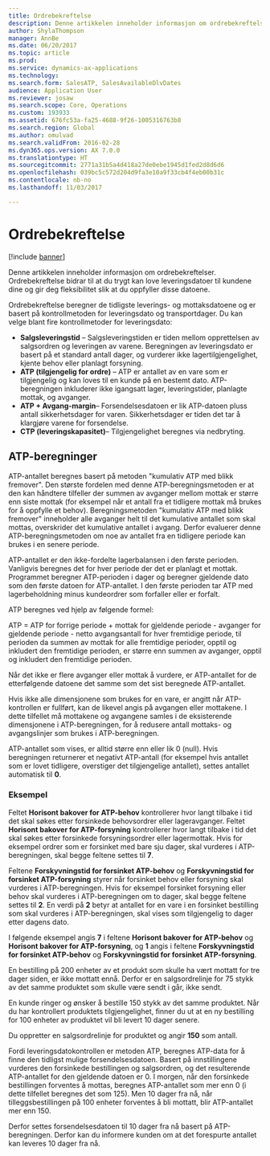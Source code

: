 ```yaml
---
title: Ordrebekreftelse
description: Denne artikkelen inneholder informasjon om ordrebekreftelser. Ordrebekreftelse bidrar til at du trygt kan love leveringsdatoer til kundene dine og gir deg fleksibilitet slik at du oppfyller disse datoene.
author: ShylaThompson
manager: AnnBe
ms.date: 06/20/2017
ms.topic: article
ms.prod: 
ms.service: dynamics-ax-applications
ms.technology: 
ms.search.form: SalesATP, SalesAvailableDlvDates
audience: Application User
ms.reviewer: josaw
ms.search.scope: Core, Operations
ms.custom: 193933
ms.assetid: 676fc53a-fa25-4688-9f26-1005316763b8
ms.search.region: Global
ms.author: omulvad
ms.search.validFrom: 2016-02-28
ms.dyn365.ops.version: AX 7.0.0
ms.translationtype: HT
ms.sourcegitcommit: 2771a31b5a4d418a27de0ebe1945d1fed2d8d6d6
ms.openlocfilehash: 039bc5c572d204d9fa3e10a9f33cb4f4eb00b31c
ms.contentlocale: nb-no
ms.lasthandoff: 11/03/2017

---
```


# <a name="order-promising"></a>Ordrebekreftelse

[!include [banner](../includes/banner.md)]

Denne artikkelen inneholder informasjon om ordrebekreftelser. Ordrebekreftelse bidrar til at du trygt kan love leveringsdatoer til kundene dine og gir deg fleksibilitet slik at du oppfyller disse datoene.

Ordrebekreftelse beregner de tidligste leverings- og mottaksdatoene og er basert på kontrollmetoden for leveringsdato og transportdager. Du kan velge blant fire kontrollmetoder for leveringsdato:

-   **Salgsleveringstid** – Salgsleveringstiden er tiden mellom opprettelsen av salgsordren og leveringen av varene. Beregningen av leveringsdato er basert på et standard antall dager, og vurderer ikke lagertilgjengelighet, kjente behov eller planlagt forsyning.
-   **ATP (tilgjengelig for ordre)** – ATP er antallet av en vare som er tilgjengelig og kan loves til en kunde på en bestemt dato. ATP-beregningen inkluderer ikke igangsatt lager, leveringstider, planlagte mottak, og avganger.
-   **ATP + Avgang-margin**– Forsendelsesdatoen er lik ATP-datoen pluss antall sikkerhetsdager for varen. Sikkerhetsdager er tiden det tar å klargjøre varene for forsendelse.
-   **CTP (leveringskapasitet)**– Tilgjengelighet beregnes via nedbryting.

## <a name="atp-calculations"></a>ATP-beregninger
ATP-antallet beregnes basert på metoden "kumulativ ATP med blikk fremover". Den største fordelen med denne ATP-beregningsmetoden er at den kan håndtere tilfeller der summen av avganger mellom mottak er større enn siste mottak (for eksempel når et antall fra et tidligere mottak må brukes for å oppfylle et behov). Beregningsmetoden "kumulativ ATP med blikk fremover" inneholder alle avganger helt til det kumulative antallet som skal mottas, overskrider det kumulative antallet i avgang. Derfor evaluerer denne ATP-beregningsmetoden om noe av antallet fra en tidligere periode kan brukes i en senere periode.  

ATP-antallet er den ikke-fordelte lagerbalansen i den første perioden. Vanligvis beregnes det for hver periode der det er planlagt et mottak. Programmet beregner ATP-perioden i dager og beregner gjeldende dato som den første datoen for ATP-antallet. I den første perioden tar ATP med lagerbeholdning minus kundeordrer som forfaller eller er forfalt.  

ATP beregnes ved hjelp av følgende formel:  

ATP = ATP for forrige periode + mottak for gjeldende periode - avganger for gjeldende periode - netto avgangsantall for hver fremtidige periode, til perioden da summen av mottak for alle fremtidige perioder, opptil og inkludert den fremtidige perioden, er større enn summen av avganger, opptil og inkludert den fremtidige perioden.  

Når det ikke er flere avganger eller mottak å vurdere, er ATP-antallet for de etterfølgende datoene det samme som det sist beregnede ATP-antallet.  

Hvis ikke alle dimensjonene som brukes for en vare, er angitt når ATP-kontrollen er fullført, kan de likevel angis på avgangen eller mottakene. I dette tilfellet må mottakene og avgangene samles i de eksisterende dimensjonene i ATP-beregningen, for å redusere antall mottaks- og avgangslinjer som brukes i ATP-beregningen.  

ATP-antallet som vises, er alltid større enn eller lik 0 (null). Hvis beregningen returnerer et negativt ATP-antall (for eksempel hvis antallet som er lovet tidligere, overstiger det tilgjengelige antallet), settes antallet automatisk til **0**.

### <a name="example"></a>Eksempel

Feltet **Horisont bakover for ATP-behov** kontrollerer hvor langt tilbake i tid det skal søkes etter forsinkede behovsordrer eller lageravganger. Feltet **Horisont bakover for ATP-forsyning** kontrollerer hvor langt tilbake i tid det skal søkes etter forsinkede forsyningsordrer eller lagermottak. Hvis for eksempel ordrer som er forsinket med bare sju dager, skal vurderes i ATP-beregningen, skal begge feltene settes til **7**.  

Feltene **Forskyvningstid for forsinket ATP-behov** og **Forskyvningstid for forsinket ATP-forsyning** styrer når forsinket behov eller forsyning skal vurderes i ATP-beregningen. Hvis for eksempel forsinket forsyning eller behov skal vurderes i ATP-beregningen om to dager, skal begge feltene settes til **2**. En verdi på **2** betyr at antallet for en vare i en forsinket bestilling som skal vurderes i ATP-beregningen, skal vises som tilgjengelig to dager etter dagens dato.  

I følgende eksempel angis **7** i feltene **Horisont bakover for ATP-behov** og **Horisont bakover for ATP-forsyning**, og **1** angis i feltene **Forskyvningstid for forsinket ATP-behov** og **Forskyvningstid for forsinket ATP-forsyning**.  

En bestilling på 200 enheter av et produkt som skulle ha vært mottatt for tre dager siden, er ikke mottatt ennå. Derfor er en salgsordrelinje for 75 stykk av det samme produktet som skulle være sendt i går, ikke sendt.  

En kunde ringer og ønsker å bestille 150 stykk av det samme produktet. Når du har kontrollert produktets tilgjengelighet, finner du ut at en ny bestilling for 100 enheter av produktet vil bli levert 10 dager senere.  

Du oppretter en salgsordrelinje for produktet og angir **150** som antall.  

Fordi leveringsdatokontrollen er metoden ATP, beregnes ATP-data for å finne den tidligst mulige forsendelsesdatoen. Basert på innstillingene vurderes den forsinkede bestillingen og salgsordren, og det resulterende ATP-antallet for den gjeldende datoen er 0. I morgen, når den forsinkede bestillingen forventes å mottas, beregnes ATP-antallet som mer enn 0 (i dette tilfellet beregnes det som 125). Men 10 dager fra nå, når tilleggsbestillingen på 100 enheter forventes å bli mottatt, blir ATP-antallet mer enn 150.  

Derfor settes forsendelsesdatoen til 10 dager fra nå basert på ATP-beregningen. Derfor kan du informere kunden om at det forespurte antallet kan leveres 10 dager fra nå.




